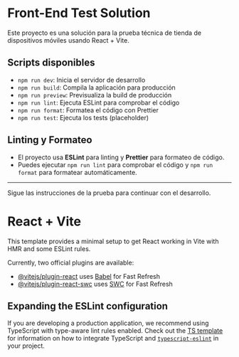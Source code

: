 # Front-End Test Solution

Este proyecto es una solución para la prueba técnica de tienda de dispositivos móviles usando React + Vite.

## Scripts disponibles

- `npm run dev`: Inicia el servidor de desarrollo
- `npm run build`: Compila la aplicación para producción
- `npm run preview`: Previsualiza la build de producción
- `npm run lint`: Ejecuta ESLint para comprobar el código
- `npm run format`: Formatea el código con Prettier
- `npm run test`: Ejecuta los tests (placeholder)

## Linting y Formateo

- El proyecto usa **ESLint** para linting y **Prettier** para formateo de código.
- Puedes ejecutar `npm run lint` para comprobar el código y `npm run format` para formatear automáticamente.

---

Sigue las instrucciones de la prueba para continuar con el desarrollo.

# React + Vite

This template provides a minimal setup to get React working in Vite with HMR and some ESLint rules.

Currently, two official plugins are available:

- [@vitejs/plugin-react](https://github.com/vitejs/vite-plugin-react/blob/main/packages/plugin-react) uses [Babel](https://babeljs.io/) for Fast Refresh
- [@vitejs/plugin-react-swc](https://github.com/vitejs/vite-plugin-react/blob/main/packages/plugin-react-swc) uses [SWC](https://swc.rs/) for Fast Refresh

## Expanding the ESLint configuration

If you are developing a production application, we recommend using TypeScript with type-aware lint rules enabled. Check out the [TS template](https://github.com/vitejs/vite/tree/main/packages/create-vite/template-react-ts) for information on how to integrate TypeScript and [`typescript-eslint`](https://typescript-eslint.io) in your project.
